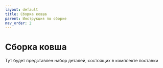 ```yaml
---
layout: default
title: Сборка ковша
parent: Инструкция по сборке
nav_order: 2
---
```


# Сборка ковша
Тут будет представлен набор деталей, состоящих в комплекте поставки
